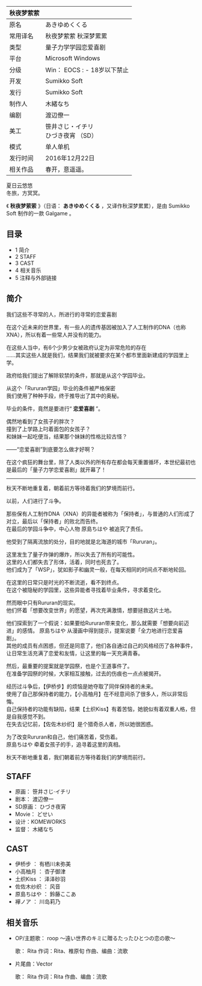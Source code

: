 |  秋夜梦萦萦  ||
|---|---|
|原名  |  あきゆめくくる   |
|常用译名  |  秋夜梦萦萦  秋深梦累累   |
|类型  |  量子力学学园恋爱喜剧   |
|平台  |  Microsoft Windows   |
|分级  |  Win：    EOCS  :    \- 18岁以下禁止|
|开发  |  Sumikko Soft   |
|发行  |  Sumikko Soft   |
|制作人  |  木緒なち   |
|编剧  |  渡辺僚一   |
|美工  |  笹井さじ・イチリ    <br>ひづき夜宵  （SD）  |
|模式  |  单人单机   |
|发行时间  |  2016年12月22日   |
|相关作品  |  春开，意遥遥。    |
夏日云悠悠  
冬旅，方冥冥。  
  
《 **秋夜梦萦萦** 》（日语：  **あきゆめくくる** ，又译作秋深梦累累），是由  Sumikko Soft  制作的一款  Galgame  。

##  目录

  * 1  简介 
  * 2  STAFF 
  * 3  CAST 
  * 4  相关音乐 
  * 5  注释与外部链接 

##  简介

我们这些不寻常的人，所进行的寻常的恋爱喜剧

在这个近未来的世界里，有一些人的遗传基因被加入了人工制作的DNA（也称XNA），所以有着一些常人并没有的能力。

在这些人当中，有6个少男少女被政府认定为非常危险的存在  
……其实这些人就是我们，结果我们就被要求在某个都市里面新建成的学园里上学。

政府给我们提出了解除软禁的条件，那就是从这个学园毕业。

从这个「Rururan学园」毕业的条件被严格保密  
我们使用了种种手段，终于推导出了其中的奥秘。

毕业的条件，竟然是要进行“ **恋爱喜剧** ”。

偶然地看到了女孩子的胖次？  
撞到了上学路上叼着面包的女孩子？  
和妹妹一起吃便当，结果那个妹妹的性格比较古怪？

——“恋爱喜剧”到底要怎么做才好啊？

在这个疯狂的舞台里，除了人类以外的所有存在都会每天重置循环，本世纪最初也是最后的「量子力学恋爱喜剧」就开幕了！

* * *

秋天不断地重复着，朝着前方等待着我们的梦境而前行。

以前，人们进行了斗争。

那些保有人工制作DNA（XNA）的异能者被称为「保持者」，与普通的人们形成了对立，最后以「保持者」的败北而告终。  
在最后的学园斗争中，中心人物  原島ちはや  被追究了责任。

他受到了隔离流放的处分，目的地就是北海道的城市「Rururan」。

这里发生了量子炸弹的爆炸，所以失去了所有的可能性。  
这里的人们都失去了形体，活着，同时也死去了。  
他们成为了「WSP」，犹如影子和幽灵一般，在每天相同的时间点不断地轮回。

在这里的日常只是时光的不断流逝，看不到终点。  
在这个被隐秘的学园里，这些异能者寻找着毕业条件，寻求着变化。

然而眼中只有Rururan的现实。  
他们怀着「想要改变世界」的愿望，再次充满激情，想要拯救这片土地。

他们探索到了一个假说：如果要给Rururan带来变化，那么就需要「想要向前迈进」的感情。  原島ちはや  从漫画中得到提示，提案说要「全力地进行恋爱喜剧」。  
其他的成员有点困惑，但还是同意了，他们各自通过自己的风格经历了各种事件，让日常生活充满了恋爱和友情，让这里的每一天充满青春。

然后，最重要的提案就是学园祭，也是个王道事件了。  
在准备学园祭的时候，大家相互接触，过去的伤痕也一点点被揭开。

经历过斗争后，【伊桥步】的烦恼是她夺取了同伴保持者的未来。  
使用了自己那保持者的能力，【小高柚月】在不经意间杀了很多人，所以非常后悔。  
自己保持者的功能有缺陷，结果【土织Kiss】有着苦恼，她貌似有着双重人格，但是自我感觉不到。  
在失去记忆前，【佐佐木纱织】是个猎奇杀人者，所以她很困惑。

为了改变Rururan和自己，他们痛苦着，受伤着。  
原島ちはや  牵着女孩子的手，追寻着这里的真相。

秋天不断地重复着，我们朝着前方等待着我们的梦境而前行。

##  STAFF

  * 原画：  笹井さじ·イチリ 
  * 剧本：  渡辺僚一 
  * SD原画：  ひづき夜宵 
  * Movie：  どせい 
  * 设计：KOMEWORKS 
  * 监督：  木緒なち 

##  CAST

  * 伊桥步  ：  有栖川未弥美 
  * 小高柚月  ：  杏子御津 
  * 土织Kiss  ：  泽泽砂羽 
  * 佐佐木纱织  ：  风音 
  * 原島ちはや  ：  鈴藤ここあ 
  * 襷ノア  ：  川岛莉乃 

##  相关音乐

  * OP/主题歌：  roop ～遠い世界のキミに贈るたったひとつの恋の歌～ 

     歌：  Rita 
     作词：Rita、椎原旬 
     作曲、编曲：流歌 

  * 片尾曲：Vector 

     歌：  Rita 
     作词：Rita 
     作曲、编曲：流歌 